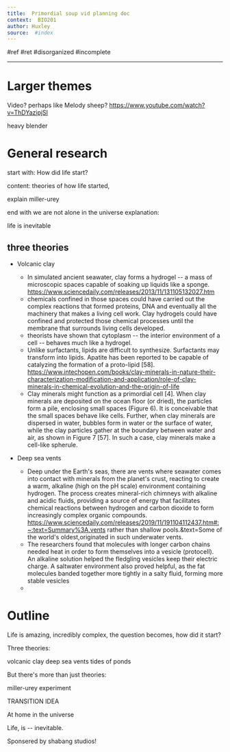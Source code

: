 ```yaml
---
title:  Primordial soup vid planning doc 
context:  BIO201
author: Huxley 
source:  #index
---
```


#ref #ret 
#disorganized #incomplete

---

# Larger themes

Video? perhaps like Melody sheep? https://www.youtube.com/watch?v=ThDYazipjSI

heavy blender






# General research 


start with: How did life start? 

content: theories of how life started,

explain miller-urey

end with we are not alone in the universe explanation:


life is inevitable 


## three theories

- Volcanic clay 
	- In simulated ancient seawater, clay forms a hydrogel -- a mass of microscopic spaces capable of soaking up liquids like a sponge. https://www.sciencedaily.com/releases/2013/11/131105132027.htm
	- chemicals confined in those spaces could have carried out the complex reactions that formed proteins, DNA and eventually all the machinery that makes a living cell work. Clay hydrogels could have confined and protected those chemical processes until the membrane that surrounds living cells developed.
	-  theorists have shown that cytoplasm -- the interior environment of a cell -- behaves much like a hydrogel. 
	- Unlike surfactants, lipids are difficult to synthesize. Surfactants may transform into lipids. Apatite has been reported to be capable of catalyzing the formation of a proto-lipid [58]. https://www.intechopen.com/books/clay-minerals-in-nature-their-characterization-modification-and-application/role-of-clay-minerals-in-chemical-evolution-and-the-origin-of-life
	- Clay minerals might function as a primordial cell [4]. When clay minerals are deposited on the ocean floor (or dried), the particles form a pile, enclosing small spaces (Figure 6). It is conceivable that the small spaces behave like cells. Further, when clay minerals are dispersed in water, bubbles form in water or the surface of water, while the clay particles gather at the boundary between water and air, as shown in Figure 7 [57]. In such a case, clay minerals make a cell-like spherule.
	
- Deep sea vents 
	- Deep under the Earth's seas, there are vents where seawater comes into contact with minerals from the planet's crust, reacting to create a warm, alkaline (high on the pH scale) environment containing hydrogen. The process creates mineral-rich chimneys with alkaline and acidic fluids, providing a source of energy that facilitates chemical reactions between hydrogen and carbon dioxide to form increasingly complex organic compounds. https://www.sciencedaily.com/releases/2019/11/191104112437.htm#:~:text=Summary%3A,vents rather than shallow pools.&text=Some of the world's oldest,originated in such underwater vents.
	- The researchers found that molecules with longer carbon chains needed heat in order to form themselves into a vesicle (protocell). An alkaline solution helped the fledgling vesicles keep their electric charge. A saltwater environment also proved helpful, as the fat molecules banded together more tightly in a salty fluid, forming more stable vesicles
	- 












# Outline 


Life is amazing, incredibly complex, the question becomes, 
how did it start? 


Three theories: 

volcanic clay 
deep sea vents 
tides of ponds 


But there's more than just theories: 

miller-urey experiment 


TRANSITION IDEA 

At home in the universe 


Life, is -- inevitable. 



Sponsered by shabang studios! 



































